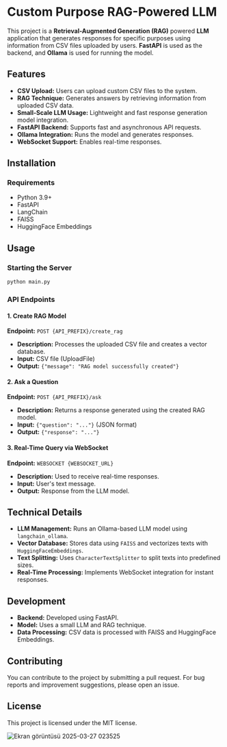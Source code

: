 # Custom Purpose RAG-Powered LLM

This project is a **Retrieval-Augmented Generation (RAG)** powered **LLM** application that generates responses for specific purposes using information from CSV files uploaded by users. **FastAPI** is used as the backend, and **Ollama** is used for running the model.

## Features
- **CSV Upload:** Users can upload custom CSV files to the system.
- **RAG Technique:** Generates answers by retrieving information from uploaded CSV data.
- **Small-Scale LLM Usage:** Lightweight and fast response generation model integration.
- **FastAPI Backend:** Supports fast and asynchronous API requests.
- **Ollama Integration:** Runs the model and generates responses.
- **WebSocket Support:** Enables real-time responses.

## Installation
### Requirements
- Python 3.9+
- FastAPI
- LangChain
- FAISS
- HuggingFace Embeddings

## Usage
### Starting the Server
```sh
python main.py
```

### API Endpoints
#### **1. Create RAG Model**
**Endpoint:** `POST {API_PREFIX}/create_rag`
- **Description:** Processes the uploaded CSV file and creates a vector database.
- **Input:** CSV file (UploadFile)
- **Output:** `{"message": "RAG model successfully created"}`

#### **2. Ask a Question**
**Endpoint:** `POST {API_PREFIX}/ask`
- **Description:** Returns a response generated using the created RAG model.
- **Input:** `{"question": "..."}` (JSON format)
- **Output:** `{"response": "..."}`

#### **3. Real-Time Query via WebSocket**
**Endpoint:** `WEBSOCKET {WEBSOCKET_URL}`
- **Description:** Used to receive real-time responses.
- **Input:** User's text message.
- **Output:** Response from the LLM model.

## Technical Details
- **LLM Management:** Runs an Ollama-based LLM model using `langchain_ollama`.
- **Vector Database:** Stores data using `FAISS` and vectorizes texts with `HuggingFaceEmbeddings`.
- **Text Splitting:** Uses `CharacterTextSplitter` to split texts into predefined sizes.
- **Real-Time Processing:** Implements WebSocket integration for instant responses.

## Development
- **Backend:** Developed using FastAPI.
- **Model:** Uses a small LLM and RAG technique.
- **Data Processing:** CSV data is processed with FAISS and HuggingFace Embeddings.

## Contributing
You can contribute to the project by submitting a pull request. For bug reports and improvement suggestions, please open an issue.

## License
This project is licensed under the MIT license.

![Ekran görüntüsü 2025-03-27 023525](https://github.com/user-attachments/assets/cebf545c-066a-4f6e-a70f-a142b6cfbcb7)
